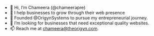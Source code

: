 - 👋 Hi, I’m Chameera (@chameerapre)
- 👀 I help businesses to grow through their web presence
- 🌱 Founded @OrigynSystems to pursue my entrepreneurial journey.
- 💞️ I’m looking for businesses that need exceptional quality websites.
- 📫 Reach me at chameera@theorigyn.com.

<!---
chameerapre/chameerapre is a ✨ special ✨ repository because its `README.md` (this file) appears on your GitHub profile.
You can click the Preview link to take a look at your changes.
--->
